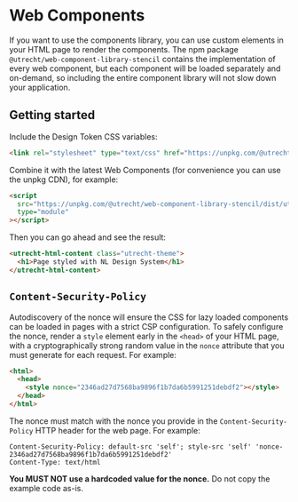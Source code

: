 <!-- @license CC0-1.0 -->

# Web Components

If you want to use the components library, you can use custom elements in your HTML page to render the components. The npm package `@utrecht/web-component-library-stencil` contains the implementation of every web component, but each component will be loaded separately and on-demand, so including the entire component library will not slow down your application.

## Getting started

Include the Design Token CSS variables:

```html
<link rel="stylesheet" type="text/css" href="https://unpkg.com/@utrecht/design-tokens/dist/index.css" />
```

Combine it with the latest Web Components (for convenience you can use the unpkg CDN), for example:

```html
<script
  src="https://unpkg.com/@utrecht/web-component-library-stencil/dist/utrecht/utrecht.esm.js"
  type="module"
></script>
```

Then you can go ahead and see the result:

```html
<utrecht-html-content class="utrecht-theme">
  <h1>Page styled with NL Design System</h1>
</utrecht-html-content>
```

## `Content-Security-Policy`

Autodiscovery of the nonce will ensure the CSS for lazy loaded components can be loaded in pages with a strict CSP configuration. To safely configure the nonce, render a `style` element early in the `<head>` of your HTML page, with a cryptographically strong random value in the `nonce` attribute that you must generate for each request. For example:

```html
<html>
  <head>
    <style nonce="2346ad27d7568ba9896f1b7da6b5991251debdf2"></style>
  </head>
</html>
```

The nonce must match with the nonce you provide in the `Content-Security-Policy` HTTP header for the web page. For example:

```text
Content-Security-Policy: default-src 'self'; style-src 'self' 'nonce-2346ad27d7568ba9896f1b7da6b5991251debdf2'
Content-Type: text/html
```

**You MUST NOT use a hardcoded value for the nonce.** Do not copy the example code as-is.

